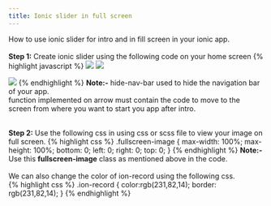 ```yaml
---
title: Ionic slider in full screen
---
```

How to use ionic slider for intro and in fill screen in your ionic app.<br/><br/>
<b>Step 1:</b> Create ionic slider using the following code on your home screen
{% highlight javascript %}
<ion-view hide-nav-bar="true">
    <ion-slide-box on-slide-changed="slideChanged(index)">
        <ion-slide>
            <img class="fullscreen-image" src="image-name">
        </ion-slide>
        <ion-slide>
            <img class="fullscreen-image" src="image-name">
        </ion-slide>
        <ion-slide>
            <div class="arrow-position" ng-click="function-name()">
                <i class="ion-arrow-right-c"></i>
            </div>
            <img class="fullscreen-image" src="image-name">
        </ion-slide>
    </ion-slide-box>
</ion-view>
{% endhighlight %}
<b>Note:-</b> hide-nav-bar used to hide the navigation bar of your app.<br>
       function implemented on arrow must contain the code to move to the screen from where you want to start you app after intro.<br/><br/>

<b>Step 2:</b> Use the following css in using css or scss file to view your image on full screen.
{% highlight css %}
.fullscreen-image {
  max-width: 100%;
  max-height: 100%;
  bottom: 0;
  left: 0;
  right: 0;
  top: 0;
}
{% endhighlight %}
<b>Note:-</b>Use this <b>fullscreen-image</b> class as mentioned above in the code.<br/><br/>
We can also change the color of ion-record using the following css.<br/>
{% highlight css %}
.ion-record {
  color:rgb(231,82,14);
  border: rgb(231,82,14);
}
{% endhighlight %}